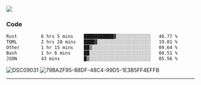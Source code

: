 

![](https://visitor-badge.glitch.me/badge?page_id=jakenherman.jakenherman)

### Code
<!--START_SECTION:waka-->

```txt
Rust         6 hrs 5 mins    ███████████▓░░░░░░░░░░░░░   46.77 %
TOML         2 hrs 28 mins   ████▓░░░░░░░░░░░░░░░░░░░░   19.01 %
Other        1 hr 15 mins    ██▒░░░░░░░░░░░░░░░░░░░░░░   09.64 %
Bash         1 hr 6 mins     ██░░░░░░░░░░░░░░░░░░░░░░░   08.51 %
JSON         43 mins         █▒░░░░░░░░░░░░░░░░░░░░░░░   05.56 %
```

<!--END_SECTION:waka-->



![DSC09031](https://github.com/JakenHerman/JakenHerman/assets/4694843/d0a4f563-5528-4464-9538-0dd479edc7cf)
![79BA2F95-88DF-48C4-99D5-1E3B5FF4EFFB](https://github.com/JakenHerman/JakenHerman/assets/4694843/4bbb0b71-b719-4978-b0c7-b4721bb680bc)


---
